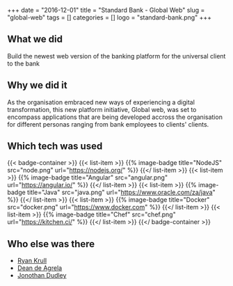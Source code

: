 +++ 
date = "2016-12-01"
title = "Standard Bank - Global Web"
slug = "global-web" 
tags = []
categories = []
logo = "standard-bank.png"
+++
## What we did
Build the newest web version of the banking platform for the universal client to the bank

## Why we did it
As the organisation embraced new ways of experiencing a digital transformation, this new platform initiative, Global web, was set to encompass applications that are being developed accross the organisation for different personas ranging from bank employees to clients' clients. 

## Which tech was used

{{< badge-container >}}
  {{< list-item >}}
    {{% image-badge title="NodeJS" src="node.png" url="https://nodejs.org/" %}}
  {{</ list-item >}}
  {{< list-item >}}
    {{% image-badge title="Angular" src="angular.png" url="https://angular.io/" %}}
  {{</ list-item >}}
  {{< list-item >}}
    {{% image-badge title="Java" src="java.png" url="https://www.oracle.com/za/java" %}}
  {{</ list-item >}}
  {{< list-item >}}
    {{% image-badge title="Docker" src="docker.png" url="https://www.docker.com" %}}
  {{</ list-item >}}
  {{< list-item >}}
    {{% image-badge title="Chef" src="chef.png" url="https://kitchen.ci/" %}}
  {{</ list-item >}}
{{</ badge-container >}}

## Who else was there
* [Ryan Krull](https://www.linkedin.com/in/ryankrull-79/)
* [Dean de Agrela](https://www.linkedin.com/in/dean-de-agrela-42975795/)
* [Jonothan Dudley](https://www.linkedin.com/in/jonathan-dudley-48717649/)